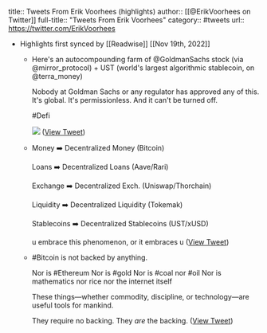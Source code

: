 title:: Tweets From Erik Voorhees (highlights)
author:: [[@ErikVoorhees on Twitter]]
full-title:: "Tweets From Erik Voorhees"
category:: #tweets
url:: https://twitter.com/ErikVoorhees

- Highlights first synced by [[Readwise]] [[Nov 19th, 2022]]
	- Here's an autocompounding farm of @GoldmanSachs stock (via @mirror_protocol) + UST (world's largest algorithmic stablecoin, on @terra_money)
	  
	  Nobody at Goldman Sachs or any regulator has approved any of this. It's global. It's permissionless. And it can't be turned off. 
	  
	  #Defi 
	  
	  ![](https://pbs.twimg.com/media/FAoolQmVkAQKL1C.jpg) ([View Tweet](https://twitter.com/ErikVoorhees/status/1444012293700788227))
	- Money ➡️ Decentralized Money (Bitcoin)
	  
	  Loans ➡️ Decentralized Loans (Aave/Rari)
	  
	  Exchange ➡️ Decentralized Exch. (Uniswap/Thorchain)
	  
	  Liquidity ➡️ Decentralized Liquidity (Tokemak)
	  
	  Stablecoins ➡️ Decentralized Stablecoins (UST/xUSD)
	  
	  u embrace this phenomenon, or it embraces u ([View Tweet](https://twitter.com/ErikVoorhees/status/1465395555127881733))
	- #Bitcoin is not backed by anything.
	  
	  Nor is #Ethereum
	  Nor is #gold
	  Nor is #coal nor #oil
	  Nor is mathematics nor rice nor the internet itself
	  
	  These things—whether commodity, discipline, or technology—are useful tools for mankind. 
	  
	  They require no backing. They *are* the backing. ([View Tweet](https://twitter.com/ErikVoorhees/status/1574430843048583168))